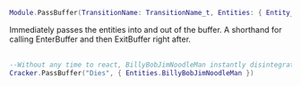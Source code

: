 ```lua
Module.PassBuffer(TransitionName: TransitionName_t, Entities: { Entity_t })
```
Immediately passes the entities into and out of the buffer. A shorthand for calling EnterBuffer and then ExitBuffer right after.
<br /><br />

```lua
--Without any time to react, BillyBobJimNoodleMan instantly disintegrates and dies on the spot
Cracker.PassBuffer("Dies", { Entities.BillyBobJimNoodleMan })
```